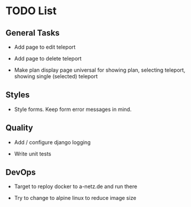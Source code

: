 # TODO List

## General Tasks

-   Add page to edit teleport

-   Add page to delete teleport

-   Make plan display page universal for showing plan, selecting teleport,
    showing single (selected) teleport

## Styles

-   Style forms. Keep form error messages in mind.

## Quality

-   Add / configure django logging

-   Write unit tests


## DevOps

-   Target to reploy docker to a-netz.de and run there

-   Try to change to alpine linux to reduce image size
